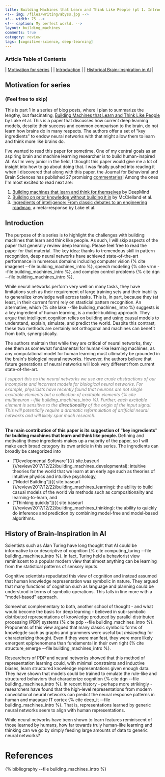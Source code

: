 ```yaml
---
title: Building Machines that Learn and Think Like People (pt 1. Introduction and History)
<!-- img: /files/writing/abyss.jpg -->
<!-- width: 75 -->
<!-- caption: My perfect world. -->
layout: building_machines
comments: true
category: review
tags: [cognitive-science, deep-learning]
---
```


### Article Table of Contents

| [Motivation for series](#personal-motivation-for-post) |
| [Introduction](#introduction) |
| [Historical Brain-Inspiration in AI](#historical-brain-inspiration-in-ai) |

## Motivation for series
### (Feel free to skip)
This is part 1 in a series of blog posts, where I plan to summarize the lengthy, but fascinating, [Building Machines that Learn and Think Like People](https://www.cambridge.org/core/journals/behavioral-and-brain-sciences/article/building-machines-that-learn-and-think-like-people/A9535B1D745A0377E16C590E14B94993) by Lake et al. This is a paper that discusses how current deep learning models, despite their success and common comparison to the brain, do not learn how brains do in many respects. The authors offer a set of "key ingredients" to endow neural networks with that might allow them to learn and think more like brains do.

I've wanted to read this paper for sometime. One of my central goals as an aspiring brain and machine learning researcher is to build human-inspired AI. As I'm very junior in the field, I thought this paper would give me a lot of insight into how to go about doing that. I was finally pushed into reading it when I discovered that along with this paper, the Journal for Behavioral and Brain Sciences has published 27 promising [commentaries](https://www.cambridge.org/core/journals/behavioral-and-brain-sciences/article/building-machines-that-learn-and-think-like-people/A9535B1D745A0377E16C590E14B94993#fndtn-related-commentaries)! Among the ones I'm most excited to read next are:

1. [Building machines that learn and think for themselves](https://www.cambridge.org/core/journals/behavioral-and-brain-sciences/article/building-machines-that-learn-and-think-for-themselves/E28DBFEC380D4189FB7754B50066A96F) by DeepMind 
2. [Building on prior knowledge without building it in](https://www.cambridge.org/core/journals/behavioral-and-brain-sciences/article/building-on-prior-knowledge-without-building-it-in/F342A14C57094D5AF7BC62950AE49CD8) by McClelland et al.
3. [Ingredients of intelligence: From classic debates to an engineering roadmap](https://www.cambridge.org/core/product/3D2A685AC198EC0008835514735033BB), a meta-response by Lake et al.


## Introduction

The purpose of this series is to highlight the challenges with building machines that learn and think like people. As such, I will skip aspects of the paper that generally review deep learning. Please feel free to read the paper for that material. The key idea: thanks to tremendous skill in pattern recognition, deep neural networks have achieved state-of-the-art performance in numerous domains including computer vision {% cite imagenet --file building_machines_intro %}, speech modeling {% cite vrnn --file building_machines_intro %}, and complex control problems {% cite dqn --file building_machines_intro %}.

While neural networks perform very well on many tasks, they have limitations such as their requirement of large training sets and their inability to generalize knowledge well across tasks. This is, in part, because they (at least, in their current form) rely on stasticial pattern recognition. An alternative, which {% cite lake --file building_machines_intro %} suggests is a key ingredient of human learning, is a model-building approach. They argue that intelligent cognition relies on building and using causal models to understand, explain, simulate, and predict the world. Despite this contrast, these two methods are certainly not orthogonal and machines can benefit from both, synergistically.

The authors maintain that while they are critical of neural networks, they see them as somewhat fundamental for human-like learning machines, as any computational model for human learning must ultimately be grounded in the brain's biological neural networks. However, the authors believe that future generations of neural networks will look very different from current state-of-the-art.

<font color="grey"><em>
  I support this as the neural networks we use are crude abstractions of our incomplete and incorrent models for biological neural networks.
  For example, physicists have recently found that neurons are not single excitable elements but a collection of excitable elements {% cite multineuron --file building_machines_intro %}. Further, each excitable element is sensitive to the <strong>directionality</strong> of the origin of the input signal. This will potentially require a dramatic reformulation of artificial neural networks and will likely spur much research.
</em></font>

<br>
<strong>The main contribution of this paper is its suggestion of "key ingredients" for building machines that learn and think like people. </strong> Defining and motivating these ingredients makes up a majority of the paper, so I will make each broad category its own article in this series. The ingredients can broadly be categorized into 

* ["Developmental Software"]({{ site.baseurl }}/review/2017/12/22/building_machines_developmental): intuitive theories for the world that we learn at an early age such as theories of intuitive physics and intuitive psychology, 
* ["Model Building"]({{ site.baseurl }}/review/2017/12/22/building_machines_learning): the ability to build casual models of the world via methods such as compositionality and learning-to-learn, and 
* ["Thinking quickly"]({{ site.baseurl }}/review/2017/12/22/building_machines_thinking): the ability to quickly do inference and prediction by combining model-free and model-based algorithms.

## History of Brain-Inspiration in AI

Scientists such as Alan Turing have long thought that AI could be informative to or descriptive of cognition {% cite computing_turing --file building_machines_intro %}. In fact, Turing held a behaviorist view reminiscent to a popular modern view that almost anything can be learning from the statistical patterns of sensory inputs.

Cognitive scientists repudiated this view of cognition and instead assumed that human knowledge representation was symbolic in nature. They argued that many functions of cognition such as language and planning could be understood in terms of symbolic operations. This falls in line more with a "model-based" approach.

Somewhat complementary to both, another school of thought - and what would become the basis for deep learning - believed in sub-symbolic distributed representations of knowledge produced by parallel distributed processing (PDP) systems {% cite pdp --file building_machines_intro %}. Proponents of this view argued that many classic symbolic forms of knowlegde such as graphs and grammers were useful but <em>misleading</em> for characterizing thought. Even if they were manifest, they were more likely emergent epiphenomena than fundamental in their own right {% cite structure_emerge --file building_machines_intro %}. 

Researchers of PDP and neural networks showed that this method of representation learning could, with minimal constraints and inductive biases, learn structured knowledge representations given enough data. They have shown that models could be trained to emulate the rule-like and structured behaviors that characterize cognition {% cite dqn --file building_machines_intro %}. In recent history - perhaps more strikingly - researchers have found that the high-level representations from modern convolutional neural networks can predict the neural response patterns in human and macaque IT cortex {% cite deep_it --file building_machines_intro %}. That is, representations learned by generic neural networks seem to align with human representations.

While neural networks have been shown to learn features reminiscent of those learned by humans, how far towards truly human-like learning and thinking can we go by simply feeding large amounts of data to generic neural networks?

# References
{% bibliography --file building_machines_intro %}


